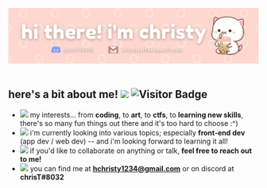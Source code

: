 <img src="amchristy.gif" width = "1000"> ‏‏‎ ‎
## here's a bit about me! <img src="https://media.tenor.com/images/f047df15315c12e886d55b68a468e511/tenor.gif" height = "25"> ![Visitor Badge](https://visitor-badge.laobi.icu/badge?page_id=hchristy1234&color=ffc2f6)
- <img src = "https://media.tenor.com/images/ca38bec5fe570c838b645f16572faac5/tenor.gif" height = "30"> my interests... from **coding**, to **art**, to **ctfs**, to **learning new skills**, there's so many fun things out there and it's too hard to choose :^)
- <img src = "https://cdn.discordapp.com/emojis/759841905839964170.gif?v=1" height = "25"> i'm currently looking into various topics; especially **front-end dev** (app dev / web dev) -- and i'm looking forward to learning it all!
- <img src = "https://cdn.discordapp.com/emojis/819197815821434941.png?v=1" height = "25"> if you'd like to collaborate on anything or talk, **feel free to reach out to me!**
- <img src = "https://cdn.discordapp.com/emojis/663378874117128192.gif?v=1" height = "25"> you can find me at **hchristy1234@gmail.com** or on discord at **chrisT#8032**

